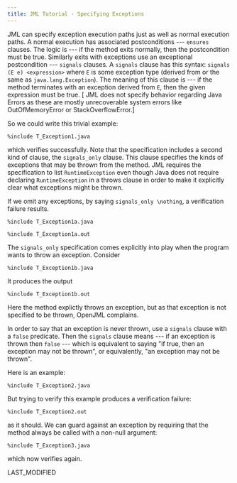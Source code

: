 ```yaml
---
title: JML Tutorial - Specifying Exceptions
---
```


JML can specify exception execution paths just as well as normal execution paths.
A normal execution has associated postconditions --- `ensures` clauses. The logic is --- if the method exits normally, then the postcondition must be true.
Similarly exits with exceptions use an exceptional postcondition --- `signals` clauses.
A `signals` clause has this syntax: `signals (E e) <expression>`
where `E` is some exception type (derived from or the same as `java.lang.Exception`).
The meaning of this clause is --- if the method terminates with an exception derived from `E`, then the given expression must be true.
[ JML does not specify behavior regarding Java Errors as these are mostly unrecoverable system errors like OutOfMemoryError or StackOverflowError.]

So we could write this trivial example:
```
%include T_Exception1.java
```
which verifies successfully. Note that the specification includes a second kind of clause, the `signals_only` clause.
This clause specifies the kinds of exceptions that may be thrown from the method. 
JML requires the specification to list `RuntimeException` even though Java does not require declaring `RuntimeException` in a throws clause
in order to make it explicitly clear what exceptions might be thrown.

If we omit any exceptions, by saying `signals_only \nothing`, a verification failure results.
```
%include T_Exception1a.java
```
```
%include T_Exception1a.out
```

The `signals_only` specification comes explicitly into play when the program wants to throw an exception. Consider
```
%include T_Exception1b.java
```
It produces the output
```
%include T_Exception1b.out
```
Here the method explictly throws an exception, but as that exception is not specified to be thrown, OpenJML complains.


In order to say that an exception is never thrown, use a `signals` clause with a `false` predicate.
Then the `signals` clause means --- if an exception is thrown then `false` --- which is equivalent to saying
"if true, then an exception may not be thrown", or equivalently, "an exception may not be thrown".

Here is an example:
```
%include T_Exception2.java
```
But trying to verify this example produces a verification failure:
```
%include T_Exception2.out
```
as it should. We can guard against an exception by requiring that the method always be called with a non-null argument:
```
%include T_Exception3.java
```
which now verifies again.


LAST_MODIFIED
